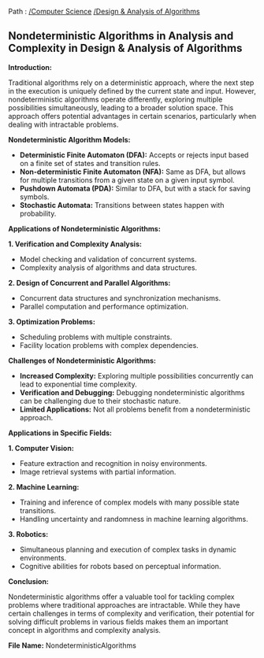 Path : [/Computer Science](<..\..\index.md>) [/Design & Analysis of Algorithms](<..\index.md>)
## Nondeterministic Algorithms in Analysis and Complexity in Design & Analysis of Algorithms

**Introduction:**

Traditional algorithms rely on a deterministic approach, where the next step in the execution is uniquely defined by the current state and input. However, nondeterministic algorithms operate differently, exploring multiple possibilities simultaneously, leading to a broader solution space. This approach offers potential advantages in certain scenarios, particularly when dealing with intractable problems.


**Nondeterministic Algorithm Models:**

- **Deterministic Finite Automaton (DFA):** Accepts or rejects input based on a finite set of states and transition rules.
- **Non-deterministic Finite Automaton (NFA):** Same as DFA, but allows for multiple transitions from a given state on a given input symbol.
- **Pushdown Automata (PDA):** Similar to DFA, but with a stack for saving symbols.
- **Stochastic Automata:** Transitions between states happen with probability.


**Applications of Nondeterministic Algorithms:**

**1. Verification and Complexity Analysis:**

- Model checking and validation of concurrent systems.
- Complexity analysis of algorithms and data structures.


**2. Design of Concurrent and Parallel Algorithms:**

- Concurrent data structures and synchronization mechanisms.
- Parallel computation and performance optimization.


**3. Optimization Problems:**

- Scheduling problems with multiple constraints.
- Facility location problems with complex dependencies.


**Challenges of Nondeterministic Algorithms:**

- **Increased Complexity:** Exploring multiple possibilities concurrently can lead to exponential time complexity.
- **Verification and Debugging:** Debugging nondeterministic algorithms can be challenging due to their stochastic nature.
- **Limited Applications:** Not all problems benefit from a nondeterministic approach.


**Applications in Specific Fields:**

**1. Computer Vision:**
- Feature extraction and recognition in noisy environments.
- Image retrieval systems with partial information.


**2. Machine Learning:**
- Training and inference of complex models with many possible state transitions.
- Handling uncertainty and randomness in machine learning algorithms.


**3. Robotics:**
- Simultaneous planning and execution of complex tasks in dynamic environments.
- Cognitive abilities for robots based on perceptual information.


**Conclusion:**

Nondeterministic algorithms offer a valuable tool for tackling complex problems where traditional approaches are intractable. While they have certain challenges in terms of complexity and verification, their potential for solving difficult problems in various fields makes them an important concept in algorithms and complexity analysis.


**File Name:** NondeterministicAlgorithms
